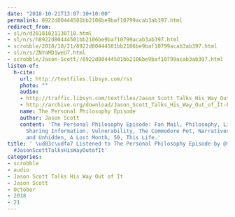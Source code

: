 ```yaml
---
date: "2018-10-21T13:07:10+10:00"
permalink: 8922d80444501bb2106be9baf10799acab3ab397.html
redirect_from:
- sl/n/d20181021130710.html
- sl/n/s/h8922d80444501bb2106be9baf10799acab3ab397.html
- scrobble/2018/10/21/8922d80444501bb2106be9baf10799acab3ab397.html
- sl/n/s/ZNYaMD1weU7.html
- scrobble/Jason-Scott//8922d80444501bb2106be9baf10799acab3ab397.html
listen-of:
  h-cite:
    url: http://textfiles.libsyn.com/rss
    photo: ""
    audio:
    - http://traffic.libsyn.com/textfiles/Jason_Scott_Talks_His_Way_Out_of_It_-_Episode_42.mp3?dest-id=574323
    - http://archive.org/download/Jason_Scott_Talks_His_Way_Out_of_It-Podcast-by-Jason_Scott/The_Personal_Philosophy_Episode.mp3
    name: The Personal Philosophy Episode
    author: Jason Scott
    content: 'The Personal Philosophy Episode: Fan Mail, Philosophy, Life Changes,
      Sharing Information, Vulnerability, The Commodore Pet, Narratives, The Hidden
      and Unhidden, A Lost Month, 50, This Life.'
title: ' \ud83c\udfa7 Listened to The Personal Philosophy Episode by @textfiles From
  #JasonScottTalksHisWayOutofIt'
categories:
- scrobble
- audio
- Jason Scott Talks His Way Out of It
- Jason Scott
- October
- 2018
- 21
---
```

